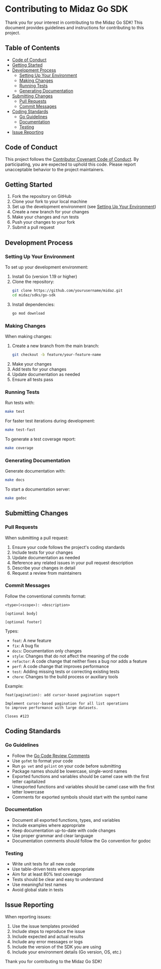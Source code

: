 # Contributing to Midaz Go SDK

Thank you for your interest in contributing to the Midaz Go SDK! This document provides guidelines and instructions for contributing to this project.

## Table of Contents

- [Code of Conduct](#code-of-conduct)
- [Getting Started](#getting-started)
- [Development Process](#development-process)
  - [Setting Up Your Environment](#setting-up-your-environment)
  - [Making Changes](#making-changes)
  - [Running Tests](#running-tests)
  - [Generating Documentation](#generating-documentation)
- [Submitting Changes](#submitting-changes)
  - [Pull Requests](#pull-requests)
  - [Commit Messages](#commit-messages)
- [Coding Standards](#coding-standards)
  - [Go Guidelines](#go-guidelines)
  - [Documentation](#documentation)
  - [Testing](#testing)
- [Issue Reporting](#issue-reporting)

## Code of Conduct

This project follows the [Contributor Covenant Code of Conduct](../CODE_OF_CONDUCT.md). By participating, you are expected to uphold this code. Please report unacceptable behavior to the project maintainers.

## Getting Started

1. Fork the repository on GitHub
2. Clone your fork to your local machine
3. Set up the development environment (see [Setting Up Your Environment](#setting-up-your-environment))
4. Create a new branch for your changes
5. Make your changes and run tests
6. Push your changes to your fork
7. Submit a pull request

## Development Process

### Setting Up Your Environment

To set up your development environment:

1. Install Go (version 1.19 or higher)
2. Clone the repository:
   ```bash
   git clone https://github.com/yourusername/midaz.git
   cd midaz/sdks/go-sdk
   ```
3. Install dependencies:
   ```bash
   go mod download
   ```

### Making Changes

When making changes:

1. Create a new branch from the main branch:
   ```bash
   git checkout -b feature/your-feature-name
   ```
2. Make your changes
3. Add tests for your changes
4. Update documentation as needed
5. Ensure all tests pass

### Running Tests

Run tests with:

```bash
make test
```

For faster test iterations during development:

```bash
make test-fast
```

To generate a test coverage report:

```bash
make coverage
```

### Generating Documentation

Generate documentation with:

```bash
make docs
```

To start a documentation server:

```bash
make godoc
```

## Submitting Changes

### Pull Requests

When submitting a pull request:

1. Ensure your code follows the project's coding standards
2. Include tests for your changes
3. Update documentation as needed
4. Reference any related issues in your pull request description
5. Describe your changes in detail
6. Request a review from maintainers

### Commit Messages

Follow the conventional commits format:

```
<type>(<scope>): <description>

[optional body]

[optional footer]
```

Types:
- `feat`: A new feature
- `fix`: A bug fix
- `docs`: Documentation only changes
- `style`: Changes that do not affect the meaning of the code
- `refactor`: A code change that neither fixes a bug nor adds a feature
- `perf`: A code change that improves performance
- `test`: Adding missing tests or correcting existing tests
- `chore`: Changes to the build process or auxiliary tools

Example:
```
feat(pagination): add cursor-based pagination support

Implement cursor-based pagination for all list operations
to improve performance with large datasets.

Closes #123
```

## Coding Standards

### Go Guidelines

- Follow the [Go Code Review Comments](https://github.com/golang/go/wiki/CodeReviewComments)
- Use `gofmt` to format your code
- Run `go vet` and `golint` on your code before submitting
- Package names should be lowercase, single-word names
- Exported functions and variables should be camel case with the first letter capitalized
- Unexported functions and variables should be camel case with the first letter lowercase
- Comments for exported symbols should start with the symbol name

### Documentation

- Document all exported functions, types, and variables
- Include examples where appropriate
- Keep documentation up-to-date with code changes
- Use proper grammar and clear language
- Documentation comments should follow the Go convention for godoc

### Testing

- Write unit tests for all new code
- Use table-driven tests where appropriate
- Aim for at least 80% test coverage
- Tests should be clear and easy to understand
- Use meaningful test names
- Avoid global state in tests

## Issue Reporting

When reporting issues:

1. Use the issue templates provided
2. Include steps to reproduce the issue
3. Include expected and actual results
4. Include any error messages or logs
5. Include the version of the SDK you are using
6. Include your environment details (Go version, OS, etc.)

Thank you for contributing to the Midaz Go SDK!